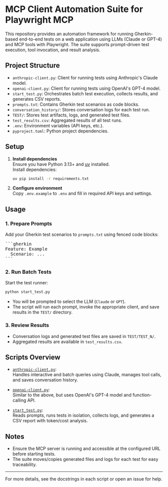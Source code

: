 # MCP Client Automation Suite for Playwright MCP

This repository provides an automation framework for running Gherkin-based end-to-end tests on a web application using LLMs (Claude or GPT-4) and MCP tools with Playwright. The suite supports prompt-driven test execution, tool invocation, and result analysis.

## Project Structure

- `anthropic-client.py`: Client for running tests using Anthropic's Claude model.
- `openai-client.py`: Client for running tests using OpenAI's GPT-4 model.
- `start_test.py`: Orchestrates batch test execution, collects results, and generates CSV reports.
- `prompts.txt`: Contains Gherkin test scenarios as code blocks.
- `conversation_history/`: Stores conversation logs for each test run.
- `TEST/`: Stores test artifacts, logs, and generated test files.
- `test_results.csv`: Aggregated results of all test runs.
- `.env`: Environment variables (API keys, etc.).
- `pyproject.toml`: Python project dependencies.

## Setup

1. **Install dependencies**  
   Ensure you have Python 3.13+ and [uv](https://github.com/astral-sh/uv) installed.  
   Install dependencies:
   ```sh
   uv pip install -r requirements.txt
   ```

2. **Configure environment**  
   Copy `.env.example` to `.env` and fill in required API keys and settings.

## Usage

### 1. Prepare Prompts

Add your Gherkin test scenarios to `prompts.txt` using fenced code blocks:
<pre>
```gherkin
Feature: Example
  Scenario: ...
```
</pre>

### 2. Run Batch Tests

Start the test runner:
```sh
python start_test.py
```
- You will be prompted to select the LLM (`Claude` or `GPT`).
- The script will run each prompt, invoke the appropriate client, and save results in the `TEST/` directory.

### 3. Review Results

- Conversation logs and generated test files are saved in `TEST/TEST_N/`.
- Aggregated results are available in `test_results.csv`.

## Scripts Overview

- [`anthropic-client.py`](anthropic-client.py):  
  Handles interactive and batch queries using Claude, manages tool calls, and saves conversation history.

- [`openai-client.py`](openai-client.py):  
  Similar to the above, but uses OpenAI's GPT-4 model and function-calling API.

- [`start_test.py`](start_test.py):  
  Reads prompts, runs tests in isolation, collects logs, and generates a CSV report with token/cost analysis.

## Notes

- Ensure the MCP server is running and accessible at the configured URL before starting tests.
- The suite moves/copies generated files and logs for each test for easy traceability.

---

For more details, see the docstrings in each script or open an issue for help.